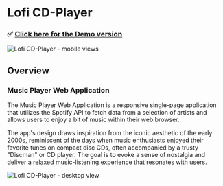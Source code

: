 # Lofi CD-Player

### ✅ <a href="https://lofi-cd-player.netlify.app/" target="_blank" rel="noopener noreferrer">Click here for the Demo version</a>

![Lofi CD-Player - mobile views](https://github.com/liz-garcia/Lofi-CD-Player/assets/141901981/0b1377d0-7fdf-4a93-a958-0d1733ef8082)

## Overview

### Music Player Web Application

The Music Player Web Application is a responsive single-page application that utilizes the Spotify API to fetch data from a selection of artists and allows users to enjoy a bit of music within their web browser.

The app's design draws inspiration from the iconic aesthetic of the early 2000s, reminiscent of the days when music enthusiasts enjoyed their favorite tunes on compact disc CDs, often accompanied by a trusty "Discman" or CD player. The goal is to evoke a sense of nostalgia and deliver a relaxed music-listening experience that resonates with users.

![Lofi CD-Player - desktop view](https://lh3.googleusercontent.com/d/1SYh-fdS8x3oWf3XIRAImG-Ey2iuf29Ll)
